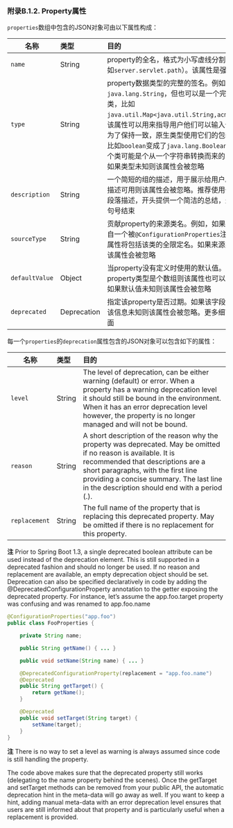### 附录B.1.2. Property属性

`properties`数组中包含的JSON对象可由以下属性构成：

|名称|类型|目的|
|----|:----|:----|
|`name`|String|property的全名，格式为小写虚线分割的形式（比如`server.servlet.path`）。该属性是强制性的|
|`type`|String|property数据类型的完整的签名。例如`java.lang.String`，但也可以是一个完整的泛型类，比如`java.util.Map<java.util.String,acme.MyEnum>`。该属性可以用来指导用户他们可以输入值的类型。为了保持一致，原生类型使用它们的包装类代替，比如`boolean`变成了`java.lang.Boolean`。注意，这个类可能是个从一个字符串转换而来的复杂类型。如果类型未知则该属性会被忽略|
|`description`|String|一个简短的组的描述，用于展示给用户。如果没有描述可用则该属性会被忽略。推荐使用一个简短的段落描述，开头提供一个简洁的总结，最后一行以句号结束|
|`sourceType`|String|贡献property的来源类名。例如，如果property来自一个被`@ConfigurationProperties`注解的类，该属性将包括该类的全限定名。如果来源类型未知则该属性会被忽略|
|`defaultValue`|Object|当property没有定义时使用的默认值。如果property类型是个数组则该属性也可以是个数组。如果默认值未知则该属性会被忽略|
|`deprecated`|Deprecation|指定该property是否过期。如果该字段没有过期或该信息未知则该属性会被忽略。更多细节请查看下面|

每一个`properties`的`deprecation`属性包含的JSON对象可以包含如下的属性：

|名称|类型|目的|
|----|:----|:----|
|`level`|String|The level of deprecation, can be either warning (default) or error. When a property has a warning deprecation level it should still be bound in the environment. When it has an error deprecation level however, the property is no longer managed and will not be bound.|
|`reason`|String|A short description of the reason why the property was deprecated. May be omitted if no reason is available. It is recommended that descriptions are a short paragraphs, with the first line providing a concise summary. The last line in the description should end with a period (.).|
|`replacement`|String|The full name of the property that is replacing this deprecated property. May be omitted if there is no replacement for this property.|

**注** Prior to Spring Boot 1.3, a single deprecated boolean attribute can be used instead of the deprecation element. This is still supported in a deprecated fashion and should no longer be used. If no reason and replacement are available, an empty deprecation object should be set.
Deprecation can also be specified declaratively in code by adding the @DeprecatedConfigurationProperty annotation to the getter exposing the deprecated property. For instance, let’s assume the app.foo.target property was confusing and was renamed to app.foo.name
```java
@ConfigurationProperties("app.foo")
public class FooProperties {

    private String name;

    public String getName() { ... }

    public void setName(String name) { ... }

    @DeprecatedConfigurationProperty(replacement = "app.foo.name")
    @Deprecated
    public String getTarget() {
        return getName();
    }

    @Deprecated
    public void setTarget(String target) {
        setName(target);
    }
}
```
**注** There is no way to set a level as warning is always assumed since code is still handling the property.

The code above makes sure that the deprecated property still works (delegating to the name property behind the scenes). Once the getTarget and setTarget methods can be removed from your public API, the automatic deprecation hint in the meta-data will go away as well. If you want to keep a hint, adding manual meta-data with an error deprecation level ensures that users are still informed about that property and is particularly useful when a replacement is provided.